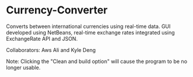 # Currency-Converter

Converts between international currencies using real-time data. GUI developed using NetBeans, real-time exchange rates integrated using ExchangeRate API and JSON.

Collaborators: Aws Ali and Kyle Deng

Note: Clicking the "Clean and build option" will cause the program to be no longer usable.
